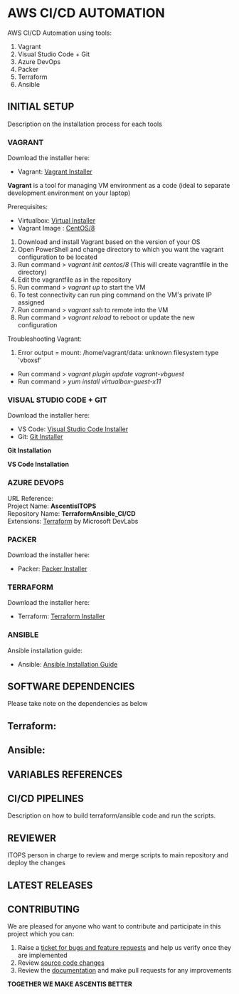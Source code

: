 # AWS CI/CD AUTOMATION 
AWS CI/CD Automation using tools:
1. Vagrant
2. Visual Studio Code + Git
3. Azure DevOps
4. Packer
5. Terraform
6. Ansible

## INITIAL SETUP
Description on the installation process for each tools

### VAGRANT
Download the installer here:  
- Vagrant: [Vagrant Installer](https://www.vagrantup.com/downloads)
  
**Vagrant** is a tool for managing VM environment as a code (ideal to separate development environment on your laptop)  
  
Prerequisites:  
- Virtualbox: [Virtual Installer](https://www.virtualbox.org/)  
- Vagrant Image : [CentOS/8](https://app.vagrantup.com/centos/boxes/8)  
  
1. Download and install Vagrant based on the version of your OS  
2. Open PowerShell and change directory to which you want the vagrant configuration to be located  
3. Run command > *vagrant init centos/8* (This will create vagrantfile in the directory)  
4. Edit the vagrantfile as in the repository  
5. Run command > *vagrant up* to start the VM  
6. To test connectivity can run ping command on the VM's private IP assigned  
7. Run command > *vagrant ssh* to remote into the VM  
8. Run command > *vagrant reload* to reboot or update the new configuration  
  
Troubleshooting Vagrant:
1. Error output = mount: /home/vagrant/data: unknown filesystem type 'vboxsf'
- Run command > *vagrant plugin update vagrant-vbguest*  
- Run command > *yum install virtualbox-guest-x11*  
  
### VISUAL STUDIO CODE + GIT
Download the installer here:  
- VS Code: [Visual Studio Code Installer](https://code.visualstudio.com/)
- Git: [Git Installer](https://git-scm.com/)  
  
**Git Installation**  
  
**VS Code Installation**  
  
### AZURE DEVOPS
URL Reference:  
Project Name: **AscentisITOPS**  
Repository Name: **TerraformAnsible_CI/CD**  
Extensions: [Terraform](https://marketplace.visualstudio.com/items?itemName=ms-devlabs.custom-terraform-tasks) by Microsoft DevLabs  
  
### PACKER  
Download the installer here:  
- Packer: [Packer Installer](https://www.packer.io/)  
  
### TERRAFORM  
Download the installer here:  
- Terraform: [Terraform Installer](https://www.terraform.io/downloads.html)  
  
### ANSIBLE  
Ansible installation guide:  
- Ansible: [Ansible Installation Guide](https://docs.ansible.com/ansible/latest/installation_guide/intro_installation.html?extIdCarryOver=true&sc_cid=701f2000001OH7YAAW)  
  
## SOFTWARE DEPENDENCIES  
Please take note on the dependencies as below  
  
Terraform:  
-  
  
Ansible:  
-  
  
## VARIABLES REFERENCES  
  
## CI/CD PIPELINES  
Description on how to build terraform/ansible code and run the scripts.  
  
## REVIEWER  
ITOPS person in charge to review and merge scripts to main repository and deploy the changes  
  
## LATEST RELEASES  
  
## CONTRIBUTING  
We are pleased for anyone who want to contribute and participate in this project which you can:
1. Raise a [ticket for bugs and feature requests](URL) and help us verify once they are implemented 
2. Review [source code changes](URL)
3. Review the [documentation](URL) and make pull requests for any improvements  
  
**TOGETHER WE MAKE ASCENTIS BETTER**